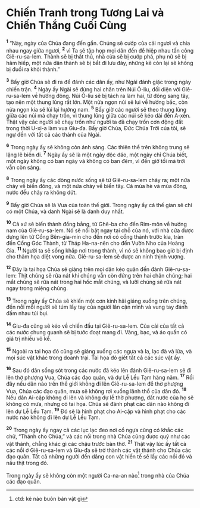 # Chiến Tranh trong Tương Lai và Chiến Thắng Cuối Cùng

<sup><b>1</b></sup> “Này, ngày của Chúa đang đến gần. Chúng sẽ cướp của cải ngươi và chia nhau ngay giữa ngươi, <sup><b>2</b></sup> vì Ta sẽ tập họp mọi dân đến để hiệp nhau tấn công Giê-ru-sa-lem. Thành sẽ bị thất thủ, nhà cửa sẽ bị cướp phá, phụ nữ sẽ bị hãm hiếp, một nửa dân thành sẽ bị bắt đi lưu đày, những kẻ còn lại sẽ không bị đuổi ra khỏi thành.”

<sup><b>3</b></sup> Bấy giờ Chúa sẽ đi ra để đánh các dân ấy, như Ngài đánh giặc trong ngày chiến trận. <sup><b>4</b></sup> Ngày ấy Ngài sẽ đứng hai chân trên Núi Ô-liu, đối diện với Giê-ru-sa-lem về hướng đông. Núi Ô-liu sẽ bị tách ra làm hai, từ đông sang tây, tạo nên một thung lũng rất lớn. Một nửa ngọn núi sẽ lui về hướng bắc, còn nửa ngọn kia sẽ lùi lại hướng nam. <sup><b>5</b></sup> Bấy giờ các người sẽ theo thung lũng giữa các núi mà chạy trốn, vì thung lũng giữa các núi sẽ kéo dài đến A-xên. Thật vậy các người sẽ chạy trốn như người ta đã chạy trốn cơn động đất trong thời U-xi-a làm vua Giu-đa. Bấy giờ Chúa, Ðức Chúa Trời của tôi, sẽ ngự đến với tất cả các thánh của Ngài.

<sup><b>6</b></sup> Trong ngày ấy sẽ không còn ánh sáng. Các thiên thể trên không trung sẽ lặng lẽ biến đi. <sup><b>7</b></sup> Ngày ấy sẽ là một ngày độc đáo, một ngày chỉ Chúa biết, một ngày không có ban ngày và không có ban đêm, vì đến giờ tối mà trời vẫn còn sáng.

<sup><b>8</b></sup> Trong ngày ấy các dòng nước sống sẽ từ Giê-ru-sa-lem chảy ra; một nửa chảy về biển đông, và một nửa chảy về biển tây. Cả mùa hè và mùa đông, nước đều chảy ra không dứt.

<sup><b>9</b></sup> Bấy giờ Chúa sẽ là Vua của toàn thế giới. Trong ngày ấy cả thế gian sẽ chỉ có một Chúa, và danh Ngài sẽ là danh duy nhất.

<sup><b>10</b></sup> Cả xứ sẽ biến thành đồng bằng, từ Ghê-ba cho đến Rim-môn về hướng nam của Giê-ru-sa-lem. Nó sẽ nổi bật ngay tại chỗ của nó, với nhà cửa được dựng lên từ Cổng Bên-gia-min cho đến nơi có cổng thành trước kia, tràn đến Cổng Góc Thành, từ Tháp Ha-na-nên cho đến Vườn Nho của Hoàng Gia. <sup><b>11</b></sup> Người ta sẽ sống khắp nơi trong thành, vì nó sẽ không bao giờ bị định cho thảm họa diệt vong nữa. Giê-ru-sa-lem sẽ được an ninh thịnh vượng.

<sup><b>12</b></sup> Ðây là tai họa Chúa sẽ giáng trên mọi dân kéo quân đến đánh Giê-ru-sa-lem: Thịt chúng sẽ rữa nát khi chúng vẫn còn đứng trên hai chân chúng; hai mắt chúng sẽ rữa nát trong hai hốc mắt chúng, và lưỡi chúng sẽ rữa nát ngay trong miệng chúng.

<sup><b>13</b></sup> Trong ngày ấy Chúa sẽ khiến một cơn kinh hãi giáng xuống trên chúng, đến nỗi mỗi người sẽ túm lấy tay của người lân cận mình và vung tay đánh đấm nhau túi bụi.

<sup><b>14</b></sup> Giu-đa cũng sẽ kéo về chiến đấu tại Giê-ru-sa-lem. Của cải của tất cả các nước chung quanh sẽ bị tước đoạt mang đi. Vàng, bạc, và áo quần có giá trị nhiều vô kể.

<sup><b>15</b></sup> Ngoài ra tai họa đó cũng sẽ giáng xuống các ngựa và la, lạc đà và lừa, và mọi súc vật khác trong doanh trại. Tai họa đó giết tất cả các súc vật ấy.

<sup><b>16</b></sup> Sau đó dân sống sót trong các nước đã kéo lên đánh Giê-ru-sa-lem sẽ đi lên thờ phượng Vua, Chúa các đạo quân, và dự Lễ Lều Tạm hàng năm. <sup><b>17</b></sup> Rồi đây nếu dân nào trên thế giới không đi lên Giê-ru-sa-lem để thờ phượng Vua, Chúa các đạo quân, mưa sẽ không rơi xuống lãnh thổ của dân đó. <sup><b>18</b></sup> Nếu dân Ai-cập không đi lên và không dự lễ thờ phượng, đất nước của họ sẽ không có mưa, nhưng có tai họa. Chúa sẽ đánh phạt các dân nào không đi lên dự Lễ Lều Tạm. <sup><b>19</b></sup> Ðó sẽ là hình phạt cho Ai-cập và hình phạt cho các nước nào không đi lên dự Lễ Lều Tạm.

<sup><b>20</b></sup> Trong ngày ấy ngay cả các lục lạc đeo nơi cổ ngựa cũng có khắc các chữ, “Thánh cho Chúa,” và các nồi trong nhà Chúa cũng được quý như các vật thánh, chẳng khác gì các chậu trước bàn thờ. <sup><b>21</b></sup> Thật vậy lúc ấy tất cả các nồi ở Giê-ru-sa-lem và Giu-đa sẽ trở thành các vật thánh cho Chúa các đạo quân. Tất cả những người đến dâng con vật hiến tế sẽ lấy các nồi đó và nấu thịt trong đó.

Trong ngày ấy sẽ không còn một người Ca-na-an nào[^1-bf837ca7-b780-4dba-8ff0-41564bb737aa] trong nhà của Chúa các đạo quân.

[^1-bf837ca7-b780-4dba-8ff0-41564bb737aa]: ctd: kẻ nào buôn bán vật gì
